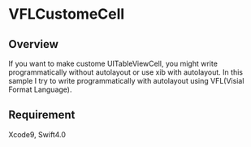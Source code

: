 # VFLCustomeCell

## Overview
If you want to make custome UITableViewCell, you might write programmatically without autolayout or use xib with autolayout.
In this sample I try to write programmatically with autolayout using VFL(Visial Format Language).

## Requirement
Xcode9, Swift4.0

